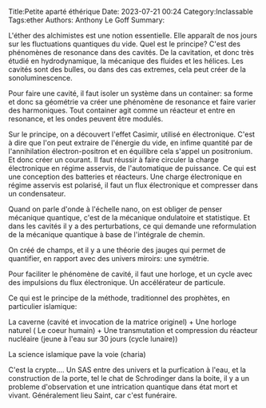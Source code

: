 ﻿Title:Petite aparté éthérique
Date: 2023-07-21 00:24
Category:Inclassable
Tags:ether
Authors: Anthony Le Goff
Summary:

L'éther des alchimistes est une notion essentielle. Elle apparaît de nos jours sur les fluctuations quantiques du vide. Quel est le principe? C'est des phénomènes de resonance dans des cavités. De la cavitation, et donc très étudié en hydrodynamique, la mécanique des fluides et les hélices. Les cavités sont des bulles, ou dans des cas extremes, cela peut créer de la sonoluminescence.  

Pour faire une cavité, il faut isoler un système dans un container: sa forme et donc sa géométrie va créer une phénomène de resonance et faire varier des harmoniques. Tout container agit comme un réacteur et entre en resonance, et les ondes peuvent être modulés.  

Sur le principe, on a découvert l'effet Casimir, utilisé en électronique. C'est à dire que l'on peut extraire de l'énergie du vide, en infime quantité par de l'annihilation électron-positron et en équilibre cela s'appel un positronium. Et donc créer un courant. Il faut réussir à faire circuler la charge électronique en régime asservis, de l'automatique de puissance. Ce qui est une conception des batteries et réacteurs. Une charge électronique en régime asservis est polarisé, il faut un flux électronique et compresser dans un condensateur.  

Quand on parle d'onde à l'échelle nano, on est obliger de penser mécanique quantique, c'est de la mécanique ondulatoire et statistique. Et dans les cavités il y a des perturbations, ce qui demande une reformulation de la mécanique quantique à base de l'intégrale de chemin.  

On créé de champs, et il y a une théorie des jauges qui permet de quantifier, en rapport avec des univers miroirs: une symétrie.  

Pour faciliter le phénomène de cavité, il faut une horloge, et un cycle avec des impulsions du flux électronique. Un accélérateur de particule.  

Ce qui est le principe de la méthode, traditionnel des prophètes, en particulier islamique:  

La caverne (cavité et invocation de la matrice originel) + Une horloge naturel ( Le coeur humain) + Une transmutation et compression du réacteur nucléaire (jeune à l'eau sur 30 jours (cycle lunaire))  

La science islamique pave la voie (charia)

C'est la crypte.... Un SAS entre des univers et la purfication à l'eau, et la construction de la porte, tel le chat de Schrodinger dans la boite, il y a un probleme d'observation et une intrication quantique dans état mort et vivant. Généralement lieu Saint, car c'est funéraire.